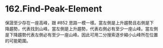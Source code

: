 # 162.Find-Peak-Element

保證至少存在一座高峰，跟 #852 思路一模一樣。當左側是上升趨勢且右側是下降趨勢，代表找到山峰。當左側是上升趨勢，代表右側必有至少一座山峰。當左側是下降趨勢代表左側必有至少一座山峰。因此可用二分搜索逐步縮小山峰所在位置的可能範圍。
